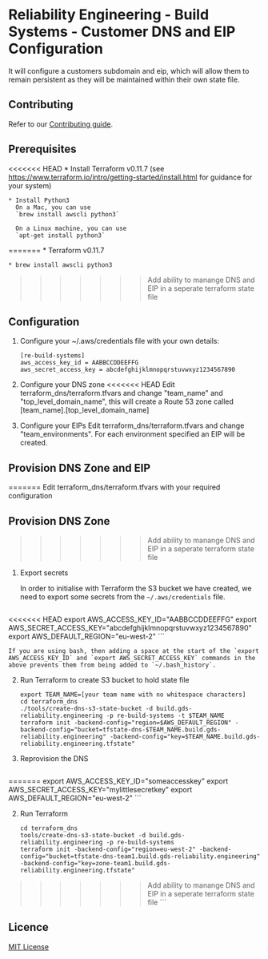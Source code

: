 # Reliability Engineering - Build Systems - Customer DNS and EIP Configuration

It will configure a customers subdomain and eip, which will allow them to remain persistent as they will be maintained within their own state file.


## Contributing

Refer to our [Contributing guide](CONTRIBUTING.md).

## Prerequisites

<<<<<<< HEAD
    * Install Terraform v0.11.7 (see https://www.terraform.io/intro/getting-started/install.html for guidance for your system)

    * Install Python3
      On a Mac, you can use
      `brew install awscli python3`

      On a Linux machine, you can use
      `apt-get install python3`
=======
    * Terraform v0.11.7

    * brew install awscli python3
>>>>>>> Add ability to manange DNS and EIP in a seperate terraform state file

## Configuration

1. Configure your ~/.aws/credentials file with your own details:

    ```
    [re-build-systems]
    aws_access_key_id = AABBCCDDEEFFG
    aws_secret_access_key = abcdefghijklmnopqrstuvwxyz1234567890
    ```

2. Configure your DNS zone
<<<<<<< HEAD
		Edit terraform_dns/terraform.tfvars and change "team_name" and "top_level_domain_name", this will create a Route 53 zone called [team_name].[top_level_domain_name]

3. Configure your EIPs
		Edit terraform_dns/terraform.tfvars and change "team_environments".  For each environment specified an EIP will be created.


## Provision DNS Zone and EIP

=======
		Edit terraform_dns/terraform.tfvars with your required configuration


## Provision DNS Zone 
>>>>>>> Add ability to manange DNS and EIP in a seperate terraform state file
1. Export secrets

    In order to initialise with Terraform the S3 bucket we have created, we need to export some secrets from the `~/.aws/credentials` file.

    ```
<<<<<<< HEAD
    export AWS_ACCESS_KEY_ID="AABBCCDDEEFFG"
    export AWS_SECRET_ACCESS_KEY="abcdefghijklmnopqrstuvwxyz1234567890"
    export AWS_DEFAULT_REGION="eu-west-2"
    ```

    If you are using bash, then adding a space at the start of the `export AWS_ACCESS_KEY_ID` and `export AWS_SECRET_ACCESS_KEY` commands in the above prevents them from being added to `~/.bash_history`.

2. Run Terraform to create S3 bucket to hold state file

    ```
    export TEAM_NAME=[your team name with no whitespace characters]
    cd terraform_dns
    ./tools/create-dns-s3-state-bucket -d build.gds-reliability.engineering -p re-build-systems -t $TEAM_NAME
    terraform init -backend-config="region=$AWS_DEFAULT_REGION" -backend-config="bucket=tfstate-dns-$TEAM_NAME.build.gds-reliability.engineering" -backend-config="key=$TEAM_NAME.build.gds-reliability.engineering.tfstate"
    ```

3. Reprovision the DNS

    ```
    
=======
    export AWS_ACCESS_KEY_ID="someaccesskey"
    export AWS_SECRET_ACCESS_KEY="mylittlesecretkey"
    export AWS_DEFAULT_REGION="eu-west-2"
    ```

2. Run Terraform

    ```
    cd terraform_dns 
    tools/create-dns-s3-state-bucket -d build.gds-reliability.engineering -p re-build-systems
    terraform init -backend-config="region=eu-west-2" -backend-config="bucket=tfstate-dns-team1.build.gds-reliability.engineering" -backend-config="key=zone-team1.build.gds-reliability.engineering.tfstate"
>>>>>>> Add ability to manange DNS and EIP in a seperate terraform state file
    ```

## Licence

[MIT License](LICENCE)

